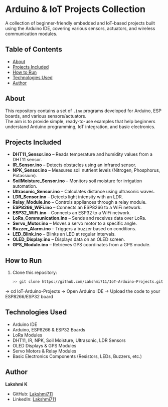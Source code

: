 # Arduino & IoT Projects Collection
A collection of beginner-friendly embedded and IoT-based projects built using the Arduino IDE, covering various sensors, actuators, and wireless communication modules.

## Table of Contents
- [About](#about)
- [Projects Included](#projects-included)
- [How to Run](#how-to-run)
- [Technologies Used](#technologies-used)
- [Author](#author)

## About
This repository contains a set of `.ino` programs developed for Arduino, ESP boards, and various sensors/actuators.  
The aim is to provide simple, ready-to-use examples that help beginners understand Arduino programming, IoT integration, and basic electronics.

## Projects Included
- **DHT11_Sensor.ino** – Reads temperature and humidity values from a DHT11 sensor.
- **IR_Sensor.ino** – Detects obstacles using an infrared sensor.
- **NPK_Sensor.ino** – Measures soil nutrient levels (Nitrogen, Phosphorus, Potassium).
- **SoilMoisture_Sensor.ino** – Monitors soil moisture for irrigation automation.
- **Ultrasonic_Sensor.ino** – Calculates distance using ultrasonic waves.
- **LDR_Sensor.ino** – Detects light intensity with an LDR.
- **Relay_Module.ino** – Controls appliances through a relay module.
- **ESP8266_WiFi.ino** – Connects an ESP8266 to a WiFi network.
- **ESP32_WiFi.ino** – Connects an ESP32 to a WiFi network.
- **LoRa_Communication.ino** – Sends and receives data over LoRa.
- **Servo_Motor.ino** – Moves a servo motor to a specific angle.
- **Buzzer_Alarm.ino** – Triggers a buzzer based on conditions.
- **LED_Blink.ino** – Blinks an LED at regular intervals.
- **OLED_Display.ino** – Displays data on an OLED screen.
- **GPS_Module.ino** – Retrieves GPS coordinates from a GPS module.
  
## How to Run
1. Clone this repository:
   ```bash
   >> git clone https://github.com/Lakshmi711/IoT-Arduino-Projects.git
-> cd IoT-Arduino-Projects
-> Open Arduino IDE
-> Upload the code to your ESP8266/ESP32 board

## Technologies Used
- Arduino IDE
- Arduino, ESP8266 & ESP32 Boards
- LoRa Modules
- DHT11, IR, NPK, Soil Moisture, Ultrasonic, LDR Sensors
- OLED Displays & GPS Modules
- Servo Motors & Relay Modules
- Basic Electronics Components (Resistors, LEDs, Buzzers, etc.)

## Author
**Lakshmi K**  
- GitHub: [Lakshmi711](https://github.com/Lakshmi711)  
- LinkedIn: [Lakshmi711](https://www.linkedin.com/in/Lakshmi711)


